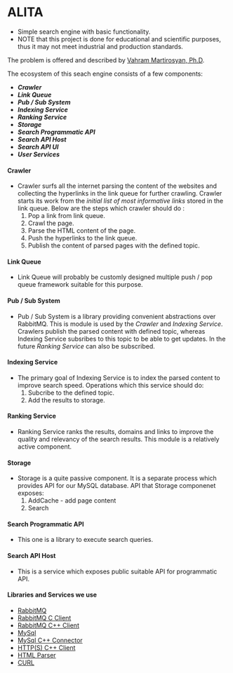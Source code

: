 # ALITA
* Simple search engine with basic functionality. 
* NOTE that this project is done for educational and scientific purposes, thus it may not meet industrial and production standards.

The problem is offered and described by [Vahram Martirosyan, Ph.D](https://github.com/vmartirosyan).

The ecosystem of this seach engine consists of a few components:
* ___Crawler___
* ___Link Queue___
* ___Pub / Sub System___
* ___Indexing Service___
* ___Ranking Service___
* ___Storage___
* ___Search Programmatic API___
* ___Search API Host___
* ___Search API UI___
* ___User Services___

#### Crawler
  * Crawler surfs all the internet parsing the content of the websites and collecting the hyperlinks in the link queue for further crawling. Crawler starts its work from the _initial list of most informative links_ stored in the link queue. 
  Below are the steps which crawler should do :
     1. Pop a link from link queue.
     2. Crawl the page.
     3. Parse the HTML content of the page.
     4. Push the hyperlinks to the link queue.
     5. Publish the content of parsed pages with the defined topic.

#### Link Queue
  * Link Queue will probably be customly designed multiple push / pop queue framework suitable for this purpose. 
  
#### Pub / Sub System
  * Pub / Sub System is a library providing convenient abstractions over RabbitMQ. This is module is used by the _Crawler_ and _Indexing Service_. Crawlers publish the parsed content with defined topic, whereas Indexing Service subsribes to this topic to be able to get updates. In the future _Ranking Service_ can also be subscribed.

#### Indexing Service
  * The primary goal of Indexing Service is to index the parsed content to improve search speed.
  Operations which this service should do:
    1. Subcribe to the defined topic.
    2. Add the results to storage.
  
#### Ranking Service
  * Ranking Service ranks the results, domains and links to improve the quality and relevancy of the search results. This module is a relatively active component.
  
#### Storage
  * Storage is a quite passive component. It is a separate process which provides API for our MySQL database.
  API that Storage componenet exposes:
    1. AddCache - add page content
    2. Search
  
#### Search Programmatic API
  * This one is a library to execute search queries.
  
#### Search API Host
  *  This is a service which exposes public suitable API for programmatic API. 

#### Libraries and Services we use
  *  [RabbitMQ](https://github.com/rabbitmq/rabbitmq-server)
  *  [RabbitMQ C Client](https://github.com/alanxz/rabbitmq-c)
  *  [RabbitMQ C++ Client](https://github.com/alanxz/SimpleAmqpClient)
  *  [MySql](https://github.com/mysql/mysql-server)
  *  [MySql C++ Connector]( https://github.com/mysql/mysql-connector-cpp])
  *  [HTTP(S) C++ Client](https://github.com/yhirose/cpp-httplib)
  *  [HTML Parser](https://github.com/lexborisov/myhtml)
  *  [CURL](https://curl.haxx.se/libcurl/)
